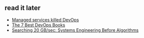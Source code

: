 ## read it later
- [Managed services killed DevOps](http://techcrunch.com/2016/04/07/devops-is-dead-long-live-devops/)
- [The 7 Best DevOps Books](https://blogs.versionone.com/agile_management/2015/08/11/the-7-best-devops-books/)
- [Searching 20 GB/sec: Systems Engineering Before Algorithms](http://blog.scalyr.com/2014/05/searching-20-gbsec-systems-engineering-before-algorithms/)
